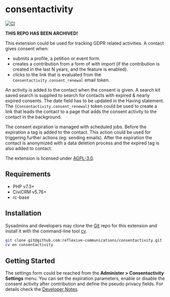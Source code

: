 # consentactivity

[![CI](https://github.com/reflexive-communications/consentactivity/actions/workflows/main.yml/badge.svg)](https://github.com/reflexive-communications/consentactivity/actions/workflows/main.yml)

**THIS REPO HAS BEEN ARCHIVED!**

This extension could be used for tracking GDPR related activities.
A contact gives consent when:

- submits a profile, a petition or event form.
- creates a contribution from a form of with import (if the contribution is created in the last N years, and the feature is enabled).
- clicks to the link that is evaluated from the `Consentactivity.consent_renewal` email token.

An activity is added to the contact when the consent is given.
A search kit saved search is supplied to search for contacts with expired & nearly expired consents. The date field has to be updated in the Having statement.
The `{Consentactivity.consent_renewal}` token could be used to create a link that leads the contact to a page that adds the consent activity to the contact in the background.

The consent expiration is managed with scheduled jobs. Before the expiration a tag is added to the contact.
This action could be used for triggering further actions (eg: sending emails).
After the expiration the contact is anonymized with a data deletion process and the expired tag is also added to contact.

The extension is licensed under [AGPL-3.0](LICENSE.txt).

## Requirements

- PHP v7.3+
- CiviCRM v5.76+
- rc-base

## Installation

Sysadmins and developers may clone the [Git](https://en.wikipedia.org/wiki/Git) repo for this extension and install it with the command-line tool [cv](https://github.com/civicrm/cv).

```bash
git clone git@github.com:reflexive-communications/consentactivity.git
cv en consentactivity
```

## Getting Started

The settings form could be reached from the **Administer > Consentactivity Settings** menu.
You can set the expiration parameters, enable or disable the consent activity after contribution and define the pseudo privacy fields.
For details check the [Developer Notes](DEVELOPER.md).

